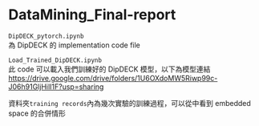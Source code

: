 # DataMining_Final-report

`DipDECK_pytorch.ipynb`<br>
為 DipDECK 的 implementation code file

`Load_Trained_DipDECK.ipynb`<br>
此 code 可以載入我們訓練好的 DipDECK 模型，以下為模型連結
https://drive.google.com/drive/folders/1U6OXdoMW5Riwp99c-J06h91GljHilI1F?usp=sharing

資料夾`training records`內為幾次實驗的訓練過程，可以從中看到 embedded space 的合併情形
